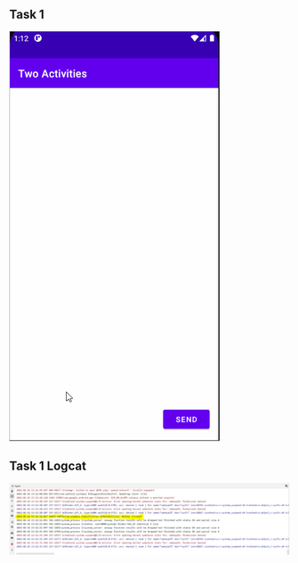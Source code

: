 ## Task 1
![](app/src/main/res/drawable/task1.gif)
## Task 1 Logcat
![](app/src/main/res/drawable/task1.PNG)